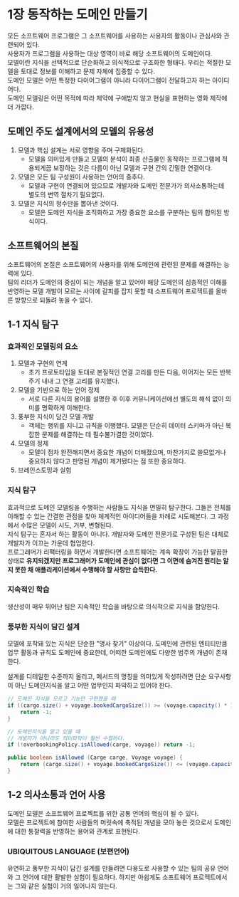 # 1장 동작하는 도메인 만들기

모든 소프트웨어 프로그램은 그 소프트웨어를 사용하는 사용자의 활동이나 관심사와 관련되어 있다.<br>사용자가 프로그램을 사용하는 대상 영역이 바로 해당 소프트웨어의 도메인이다.<br>
모델이란 지식을 선택적으로 단순화하고 의식적으로 구조화한 형태다. 우리는 적절한 모델을 토대로 정보를 이해하고 문제 자체에 집중할 수 있다.<br>
도메인 모델은 어떤 특정한 다이어그램이 아니라 다이어그램이 전달하고자 하는 아이디어다.<br>
도메인 모델링은 어떤 목적에 따라 제약에 구애받지 않고 현실을 표현하는 영화 제작에 더 가깝다.

## 도메인 주도 설계에서의 모델의 유용성
1. 모델과 핵심 설계는 서로 영향을 주며 구체화된다.
    - 모델을 의미있게 만들고 모델의 분석이 최종 산출물인 동작하는 프로그램에 적용되게끔 보장하는 것은 다름이 아닌 모델과 구현 간의 긴밀한 연결이다.
2. 모델은 모든 팀 구성원이 사용하는 언어의 중추다.
    - 모델과 구현이 연결되어 있으므로 개발자와 도메인 전문가가 의사소통하는데 별도의 변역 절차기 필요없다.
3. 모델은 지식의 정수만을 뽑아낸 것이다.
    - 모델은 도메인 지식을 조직화하고 가장 중요한 요소를 구분하는 팀의 합의된 방식이다.

## 소프트웨어의 본질
소프트웨어의 본질은 소프트웨어의 사용자를 위해 도메인에 관련된 문제를 해결하는 능력에 있다.<br>
팀의 리더가 도메인의 중심이 되는 개념을 알고 있어야 해당 도메인의 심층적인 이해를 반영하는 모델 개발이 모르는 사이에 갈피를 잡지 못할 때 소프트웨어 프로젝트를 올바른 방향으로 되돌려 놓을 수 있다.

## 1-1 지식 탐구

### 효과적인 모델링의 요소
1. 모델과 구현의 연계
    - 초기 프로토타입을 토대로 본질적인 연결 고리를 만든 다음, 이어지는 모든 반복 주기 내내 그 연결 고리를 유지했다.
2. 모델을 기반으로 하는 언어 정제
    - 서로 다른 지식의 용어를 설명한 후 이후 커뮤니케이션에선 별도의 해석 없이 의미를 명확하게 이해한다.
3. 풍부한 지식이 담긴 모델 개발
    - 객체는 행위를 지니고 규칙을 이행했다. 모델은 단순히 데이터 스키마가 아닌 복잡한 문제를 해결하는 데 필수불가결한 것이었다.
4. 모델의 정제
    - 모델이 점차 완전해지면서 중요한 개념이 더해졌으며, 마찬가지로 쓸모없거나 중요하지 않다고 판명된 개념이 제거됐다는 점 또한 중요하다.
5. 브레인스토밍과 실험

### 지식 탐구
효과적으로 도메인 모델링을 수행하는 사람들도 지식을 면밀히 탐구한다. 그들은 전체를 이해할 수 있는 간결한 관점을 찾아 체계적인 아이디어들을 차례로 시도해본다. 그 과정에서 수많은 모델이 시도, 거부, 변형된다.<br>
지식 탐구는 혼자서 하는 활동이 아니다. 개발자와 도메인 전문가로 구성된 팀은 대체로 개발자가 이끄는 가운데 협업한다.<br>
프로그래머가 리팩터링을 하면서 개발한다면 소프트웨어는 계속 확장이 가능한 말끔한 상태로 <b>유지되겠지만 프로그래머가 도메인에 관심이 없다면 그 이면에 숨겨진 원리는 알지 못한 채 애플리케이션에서 수행해야 할 사항만 습득한다.</b>

### 지속적인 학습
생산성이 매우 뛰어난 팀은 지속적인 학습을 바탕으로 의식적으로 지식을 함양한다.

### 풍부한 지식이 담긴 설계
모델에 포착돼 있는 지식은 단순한 "명사 찾기" 이상이다. 도메인에 관련된 엔티티만큼 업무 활동과 규칙도 도메인에 중요한데, 어떠한 도메인에도 다양한 범주의 개념이 존재한다.

설계를 디테일한 수준까지 올리고, 메서드의 명칭을 의미있게 작성하려면 단순 요구사항이 아닌 도메인지식을 알고 어떤 업무인지 파악하고 있어야 한다.
``` java
// 도메인 지식을 모르고 기능만 구현했을 때
if ((cargo.size() + voyage.bookedCargoSize()) >= (voyage.capacity() * 1.1)) {
    return -1;
}

// 도메인지식을 알고 있을 떄
// 개발자가 아니라도 의미파악이 훨씬 수월하다.
if (!overbookingPolicy.isAllowed(carge, voyage)) return -1;

public boolean isAllowed (Carge carge, Voyage voyage) {
    return (cargo.size() + voyage.bookedCargoSize()) <= (voyage.capacity() * 1.1);
}
```

## 1-2 의사소통과 언어 사용
도메인 모델은 소프트웨어 프로젝트를 위한 공통 언어의 핵심이 될 수 있다.<br>
모델은 프로젝트에 참여한 사람들의 머릿속에 축적된 개념을 모아 놓은 것으로서 도메인에 대한 통찰력을 반영하는 용어와 관계로 표현된다.

### UBIQUITOUS LANGUAGE (보편언어)
유연하고 풍부한 지식이 담긴 설계를 만들려면 다용도로 사용할 수 있는 팀의 공유 언어와 그 언어에 대한 활발한 실험이 필요하다. 하지만 아쉽게도 소프트웨어 프로젝트에서는 그와 같은 실험이 거의 일어나지 않는다.